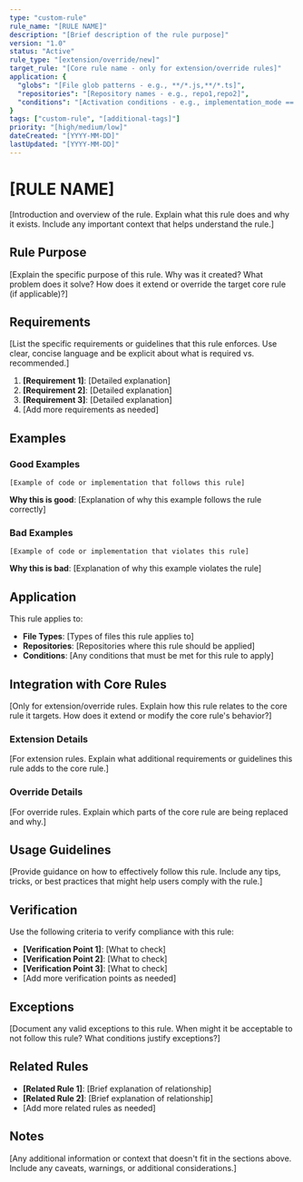 ```yaml
---
type: "custom-rule"
rule_name: "[RULE NAME]"
description: "[Brief description of the rule purpose]"
version: "1.0"
status: "Active"
rule_type: "[extension/override/new]"
target_rule: "[Core rule name - only for extension/override rules]"
application: {
  "globs": "[File glob patterns - e.g., **/*.js,**/*.ts]",
  "repositories": "[Repository names - e.g., repo1,repo2]",
  "conditions": "[Activation conditions - e.g., implementation_mode == 'manual']"
}
tags: ["custom-rule", "[additional-tags]"]
priority: "[high/medium/low]"
dateCreated: "[YYYY-MM-DD]"
lastUpdated: "[YYYY-MM-DD]"
---
```


# [RULE NAME]

[Introduction and overview of the rule. Explain what this rule does and why it exists. Include any important context that helps understand the rule.]

## Rule Purpose

[Explain the specific purpose of this rule. Why was it created? What problem does it solve? How does it extend or override the target core rule (if applicable)?]

## Requirements

[List the specific requirements or guidelines that this rule enforces. Use clear, concise language and be explicit about what is required vs. recommended.]

1. **[Requirement 1]**: [Detailed explanation]
2. **[Requirement 2]**: [Detailed explanation]
3. **[Requirement 3]**: [Detailed explanation]
4. [Add more requirements as needed]

## Examples

### Good Examples

```[language]
[Example of code or implementation that follows this rule]
```

**Why this is good**: [Explanation of why this example follows the rule correctly]

### Bad Examples

```[language]
[Example of code or implementation that violates this rule]
```

**Why this is bad**: [Explanation of why this example violates the rule]

## Application

This rule applies to:

- **File Types**: [Types of files this rule applies to]
- **Repositories**: [Repositories where this rule should be applied]
- **Conditions**: [Any conditions that must be met for this rule to apply]

## Integration with Core Rules

[Only for extension/override rules. Explain how this rule relates to the core rule it targets. How does it extend or modify the core rule's behavior?]

### Extension Details

[For extension rules. Explain what additional requirements or guidelines this rule adds to the core rule.]

### Override Details

[For override rules. Explain which parts of the core rule are being replaced and why.]

## Usage Guidelines

[Provide guidance on how to effectively follow this rule. Include any tips, tricks, or best practices that might help users comply with the rule.]

## Verification

Use the following criteria to verify compliance with this rule:

- **[Verification Point 1]**: [What to check]
- **[Verification Point 2]**: [What to check]
- **[Verification Point 3]**: [What to check]
- [Add more verification points as needed]

## Exceptions

[Document any valid exceptions to this rule. When might it be acceptable to not follow this rule? What conditions justify exceptions?]

## Related Rules

- **[Related Rule 1]**: [Brief explanation of relationship]
- **[Related Rule 2]**: [Brief explanation of relationship]
- [Add more related rules as needed]

## Notes

[Any additional information or context that doesn't fit in the sections above. Include any caveats, warnings, or additional considerations.] 